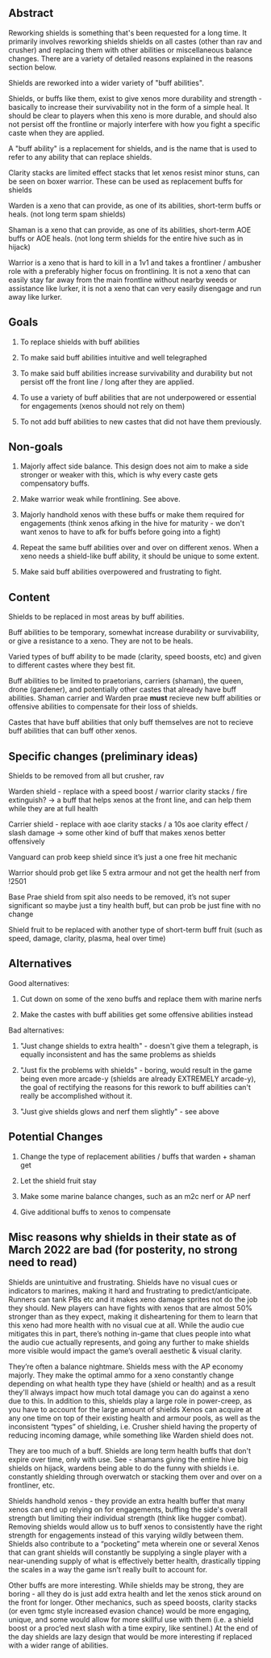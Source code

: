 ## Abstract

<!-- An abstract is a short blurb, about a paragraph or two, succinctly describing your feature. This should mostly be "why", but can include "what". -->

Reworking shields is something that's been requested for a long time. It primarily involves reworking shields shields on all castes (other than rav and crusher) and replacing them with other abilities or miscellaneous balance changes. There are a variety of detailed reasons explained in the reasons section below.

Shields are reworked into a wider variety of "buff abilities".

Shields, or buffs like them, exist to give xenos more durability and strength - basically to increase their survivability not in the form of a simple heal. It should be clear to players when this xeno is more durable, and should also not persist off the frontline or majorly interfere with how you fight a specific caste when they are applied. 

A "buff ability" is a replacement for shields, and is the name that is used to refer to any ability that can replace shields.

Clarity stacks are limited effect stacks that let xenos resist minor stuns, can be seen on boxer warrior. These can be used as replacement buffs for shields

Warden is a xeno that can provide, as one of its abilities, short-term buffs or heals. (not long term spam shields)

Shaman is a xeno that can provide, as one of its abilities, short-term AOE buffs or AOE heals. (not long term shields for the entire hive such as in hijack)

Warrior is a xeno that is hard to kill in a 1v1 and takes a frontliner / ambusher role with a preferably higher focus on frontlining. It is not a xeno that can easily stay far away from the main frontline without nearby weeds or assistance like lurker, it is not a xeno that can very easily disengage and run away like lurker. 



## Goals

1. To replace shields with buff abilities

2. To make said buff abilities intuitive and well telegraphed

3. To make said buff abilities increase survivability and durability but not persist off the front line / long after they are applied.

4. To use a variety of buff abilities that are not underpowered or essential for engagements (xenos should not rely on them)

5. To not add buff abilities to new castes that did not have them previously.

## Non-goals

1. Majorly affect side balance. This design does not aim to make a side stronger or weaker with this, which is why every caste gets compensatory buffs.

2. Make warrior weak while frontlining. See above.

3. Majorly handhold xenos with these buffs or make them required for engagements (think xenos afking in the hive for maturity - we don't want xenos to have to afk for buffs before going into a fight)

4. Repeat the same buff abilities over and over on different xenos. When a xeno needs a shield-like buff ability, it should be unique to some extent. 

5. Make said buff abilities overpowered and frustrating to fight.

## Content

Shields to be replaced in most areas by buff abilities.

Buff abilities to be temporary, somewhat increase durability or survivability, or give a resistance to a xeno. They are not to be heals. 

Varied types of buff ability to be made (clarity, speed boosts, etc) and given to different castes where they best fit.

Buff abilities to be limited to praetorians, carriers (shaman), the queen, drone (gardener), and potentially other castes that already have buff abilities. Shaman carrier and Warden prae **must** recieve new buff abilities or offensive abilities to compensate for their loss of shields.

Castes that have buff abilities that only buff themselves are not to recieve buff abilities that can buff other xenos.

## Specific changes (preliminary ideas)

Shields to be removed from all but crusher, rav

Warden shield - replace with a speed boost / warrior clarity stacks / fire extinguish? -> a buff that helps xenos at the front line, and can help them while they are at full health

Carrier shield - replace with aoe clarity stacks / a 10s aoe clarity effect / slash damage -> some other kind of buff that makes xenos better offensively

Vanguard can prob keep shield since it’s just a one free hit mechanic 

Warrior should prob get like 5 extra armour and not get the health nerf from !2501

Base Prae shield from spit also needs to be removed, it’s not super significant so maybe just a tiny health buff, but can prob be just fine with no change

Shield fruit to be replaced with another type of short-term buff fruit (such as speed, damage, clarity, plasma, heal over time)


## Alternatives

Good alternatives:

1. Cut down on some of the xeno buffs and replace them with marine nerfs

2. Make the castes with buff abilities get some offensive abilities instead

Bad alternatives:

1. "Just change shields to extra health" - doesn't give them a telegraph, is equally inconsistent and has the same problems as shields

2. "Just fix the problems with shields" - boring, would result in the game being even more arcade-y (shields are already EXTREMELY arcade-y), the goal of rectifying the reasons for this rework to buff abilities can't really be accomplished without it.

3. "Just give shields glows and nerf them slightly" - see above

## Potential Changes

1. Change the type of replacement abilities / buffs that warden + shaman get

2. Let the shield fruit stay

3. Make some marine balance changes, such as an m2c nerf or AP nerf

4. Give additional buffs to xenos to compensate

## Misc reasons why shields in their state as of March 2022 are bad (for posterity, no strong need to read)

Shields are unintuitive and frustrating. Shields have no visual cues or indicators to marines, making it hard and frustrating to predict/anticipate. Runners can tank PBs etc and it makes xeno damage sprites not do the job they should. New players can have fights with xenos that are almost 50% stronger than as they expect, making it disheartening for them to learn that this xeno had more health with no visual cue at all. While the audio cue mitigates this in part, there’s nothing in-game that clues people into what the audio cue actually represents, and going any further to make shields more visible would impact the game’s overall aesthetic & visual clarity.

They’re often a balance nightmare. Shields mess with the AP economy majorly. They make the optimal ammo for a xeno constantly change depending on what health type they have (shield or health) and as a result they'll always impact how much total damage you can do against a xeno due to this. In addition to this, shields play a large role in power-creep, as you have to account for the large amount of shields Xenos can acquire at any one time on top of their existing health and armour pools, as well as the inconsistent “types” of shielding, i.e. Crusher shield having the property of reducing incoming damage, while something like Warden shield does not.

They are too much of a buff. Shields are long term health buffs that don't expire over time, only with use. See - shamans giving the entire hive big shields on hijack, wardens being able to do the funny with shields i.e. constantly shielding through overwatch or stacking them over and over on a frontliner, etc.

Shields handhold xenos - they provide an extra health buffer that many xenos can end up relying on for engagements, buffing the side's overall strength but limiting their individual strength (think like hugger combat). Removing shields would allow us to buff xenos to consistently have the right strength for engagements instead of this varying wildly between them. Shields also contribute to a “pocketing” meta wherein one or several Xenos that can grant shields will constantly be supplying a single player with a near-unending supply of what is effectively better health, drastically tipping the scales in a way the game isn’t really built to account for.

Other buffs are more interesting. While shields may be strong, they are boring - all they do is just add extra health and let the xenos stick around on the front for longer. Other mechanics, such as speed boosts, clarity stacks (or even tgmc style increased evasion chance) would be more engaging, unique, and some would allow for more skillful use with them (i.e. a shield boost or a proc’ed next slash with a time expiry, like sentinel.) At the end of the day shields are lazy design that would be more interesting if replaced with a wider range of abilities.
